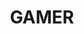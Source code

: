 ---
layout: page
title: GAMER
description: The GAMER Code is adaptive-mesh refinement N-body/hydrodynamics GPU-accelerated parallel code for astrophysics simulations.
img: assets/img/gamer.png
redirect: https://github.com/gamer-project/gamer
importance: 5
category: software
---